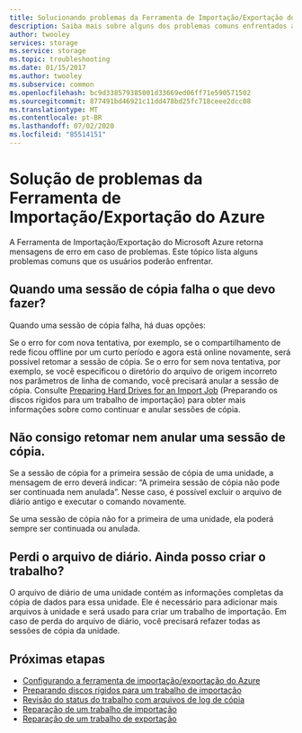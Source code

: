 ```yaml
---
title: Solucionando problemas da Ferramenta de Importação/Exportação do Azure | Microsoft Docs
description: Saiba mais sobre alguns dos problemas comuns enfrentados ao usar a Ferramenta de Importação/Exportação do Azure e como lidar com eles.
author: twooley
services: storage
ms.service: storage
ms.topic: troubleshooting
ms.date: 01/15/2017
ms.author: twooley
ms.subservice: common
ms.openlocfilehash: bc9d338579385001d33669ed06ff71e590571502
ms.sourcegitcommit: 877491bd46921c11dd478bd25fc718ceee2dcc08
ms.translationtype: MT
ms.contentlocale: pt-BR
ms.lasthandoff: 07/02/2020
ms.locfileid: "85514151"
---
```

# <a name="troubleshooting-the-azure-importexport-tool"></a>Solução de problemas da Ferramenta de Importação/Exportação do Azure
A Ferramenta de Importação/Exportação do Microsoft Azure retorna mensagens de erro em caso de problemas. Este tópico lista alguns problemas comuns que os usuários poderão enfrentar.  

## <a name="a-copy-session-fails-what-i-should-do"></a>Quando uma sessão de cópia falha o que devo fazer?  
 Quando uma sessão de cópia falha, há duas opções:  

 Se o erro for com nova tentativa, por exemplo, se o compartilhamento de rede ficou offline por um curto período e agora está online novamente, será possível retomar a sessão de cópia. Se o erro for sem nova tentativa, por exemplo, se você especificou o diretório do arquivo de origem incorreto nos parâmetros de linha de comando, você precisará anular a sessão de cópia. Consulte [Preparing Hard Drives for an Import Job](../storage-import-export-tool-preparing-hard-drives-import-v1.md) (Preparando os discos rígidos para um trabalho de importação) para obter mais informações sobre como continuar e anular sessões de cópia.  

## <a name="i-cant-resume-or-abort-a-copy-session"></a>Não consigo retomar nem anular uma sessão de cópia.  
 Se a sessão de cópia for a primeira sessão de cópia de uma unidade, a mensagem de erro deverá indicar: “A primeira sessão de cópia não pode ser continuada nem anulada”. Nesse caso, é possível excluir o arquivo de diário antigo e executar o comando novamente.  

 Se uma sessão de cópia não for a primeira de uma unidade, ela poderá sempre ser continuada ou anulada.  

## <a name="i-lost-the-journal-file-can-i-still-create-the-job"></a>Perdi o arquivo de diário. Ainda posso criar o trabalho?  
 O arquivo de diário de uma unidade contém as informações completas da cópia de dados para essa unidade. Ele é necessário para adicionar mais arquivos à unidade e será usado para criar um trabalho de importação. Em caso de perda do arquivo de diário, você precisará refazer todas as sessões de cópia da unidade.  

## <a name="next-steps"></a>Próximas etapas

* [Configurando a ferramenta de importação/exportação do Azure](../storage-import-export-tool-setup-v1.md)   
* [Preparando discos rígidos para um trabalho de importação](../storage-import-export-tool-preparing-hard-drives-import-v1.md)   
* [Revisão do status do trabalho com arquivos de log de cópia](../storage-import-export-tool-reviewing-job-status-v1.md)   
* [Reparação de um trabalho de importação](../storage-import-export-tool-repairing-an-import-job-v1.md)   
* [Reparação de um trabalho de exportação](../storage-import-export-tool-repairing-an-export-job-v1.md)

